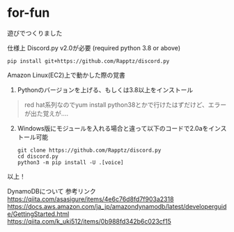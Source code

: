 # for-fun
遊びでつくりました

仕様上 Discord.py v2.0が必要 (required python 3.8 or above)

` pip install git+https://github.com/Rapptz/discord.py `

Amazon Linux(EC2)上で動かした際の覚書

1. Pythonのバージョンを上げる、もしくは3.8以上をインストール
>red hat系列なのでyum install python38とかで行けたはずだけど、エラーが出た覚えが....

2. Windows版にモジュールを入れる場合と違って以下のコードで2.0aをインストール可能

    `git clone https://github.com/Rapptz/discord.py`  
    `cd discord.py`  
    `python3 -m pip install -U .[voice]`

以上！

DynamoDBについて
    参考リンク
        https://qiita.com/asasigure/items/4e6c76d8fd7f903a2318
        https://docs.aws.amazon.com/ja_jp/amazondynamodb/latest/developerguide/GettingStarted.html
        https://qiita.com/k_uki512/items/0b988fd342b6c023cf15